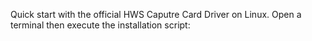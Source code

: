 
Quick start with the official  HWS  Caputre Card Driver on Linux.
Open a terminal then execute the installation script:
